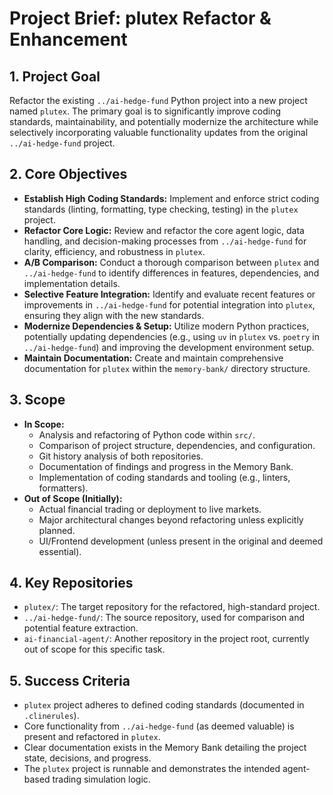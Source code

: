 # Project Brief: plutex Refactor & Enhancement

## 1. Project Goal

Refactor the existing `../ai-hedge-fund` Python project into a new project named `plutex`. The primary goal is to significantly improve coding standards, maintainability, and potentially modernize the architecture while selectively incorporating valuable functionality updates from the original `../ai-hedge-fund` project.

## 2. Core Objectives

- **Establish High Coding Standards:** Implement and enforce strict coding standards (linting, formatting, type checking, testing) in the `plutex` project.
- **Refactor Core Logic:** Review and refactor the core agent logic, data handling, and decision-making processes from `../ai-hedge-fund` for clarity, efficiency, and robustness in `plutex`.
- **A/B Comparison:** Conduct a thorough comparison between `plutex` and `../ai-hedge-fund` to identify differences in features, dependencies, and implementation details.
- **Selective Feature Integration:** Identify and evaluate recent features or improvements in `../ai-hedge-fund` for potential integration into `plutex`, ensuring they align with the new standards.
- **Modernize Dependencies & Setup:** Utilize modern Python practices, potentially updating dependencies (e.g., using `uv` in `plutex` vs. `poetry` in `../ai-hedge-fund`) and improving the development environment setup.
- **Maintain Documentation:** Create and maintain comprehensive documentation for `plutex` within the `memory-bank/` directory structure.

## 3. Scope

- **In Scope:**
    - Analysis and refactoring of Python code within `src/`.
    - Comparison of project structure, dependencies, and configuration.
    - Git history analysis of both repositories.
    - Documentation of findings and progress in the Memory Bank.
    - Implementation of coding standards and tooling (e.g., linters, formatters).
- **Out of Scope (Initially):**
    - Actual financial trading or deployment to live markets.
    - Major architectural changes beyond refactoring unless explicitly planned.
    - UI/Frontend development (unless present in the original and deemed essential).

## 4. Key Repositories

- `plutex/`: The target repository for the refactored, high-standard project.
- `../ai-hedge-fund/`: The source repository, used for comparison and potential feature extraction.
- `ai-financial-agent/`: Another repository in the project root, currently out of scope for this specific task.

## 5. Success Criteria

- `plutex` project adheres to defined coding standards (documented in `.clinerules`).
- Core functionality from `../ai-hedge-fund` (as deemed valuable) is present and refactored in `plutex`.
- Clear documentation exists in the Memory Bank detailing the project state, decisions, and progress.
- The `plutex` project is runnable and demonstrates the intended agent-based trading simulation logic.
